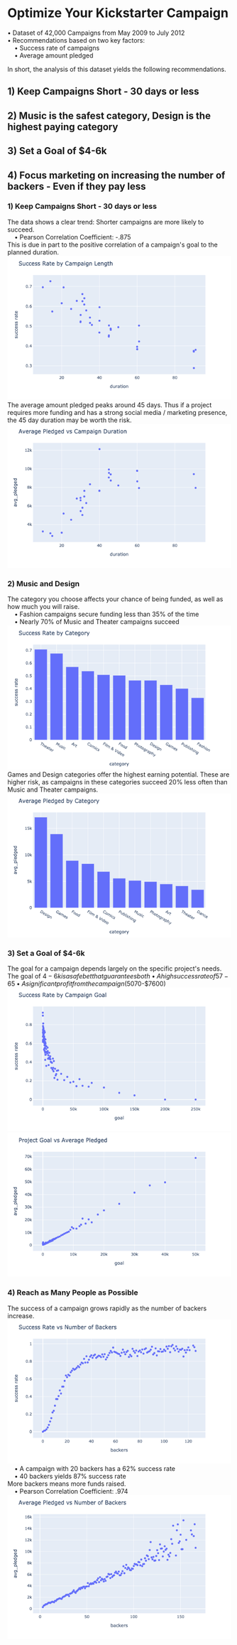 # Optimize Your Kickstarter Campaign

• Dataset of 42,000 Campaigns from May 2009 to July 2012  
• Recommendations based on two key factors:  
    • Success rate of campaigns  
    • Average amount pledged  

In short, the analysis of this dataset yields the following recommendations.
## 1) Keep Campaigns Short - 30 days or less
## 2) Music is the safest category, Design is the highest paying category
## 3) Set a Goal of $4-6k
## 4) Focus marketing on increasing the number of backers - Even if they pay less

### 1) Keep Campaigns Short - 30 days or less
The data shows a clear trend: Shorter campaigns are more likely to succeed.  
    • Pearson Correlation Coefficient: -.875  
This is due in part to the positive correlation of a campaign's goal to the planned duration.  
![Duration Success](/images/success_rate_by_duration.png)  
The average amount pledged peaks around 45 days. Thus if a project requires more funding and has a strong social media / marketing presence, the 45 day duration may be worth the risk.  
![Duration Pledged](/images/avg_pledged_by_duration.png)  

### 2) Music and Design
The category you choose affects your chance of being funded, as well as how much you will raise.  
    • Fashion campaigns secure funding less than 35% of the time  
    • Nearly 70% of Music and Theater campaigns succeed  
![Category Success](/images/success_rate_by_category.png)  
Games and Design categories offer the highest earning potential. These are higher risk, as campaigns in these categories succeed 20% less often than Music and Theater campaigns.  
![Category Success](/images/avg_pledged_by_category.png)  

### 3) Set a Goal of $4-6k
The goal for a campaign depends largely on the specific project's needs.  
The goal of $4-6k is a safe bet that guarantees both  
    • A high success rate of 57-65%  
    • A significant profit from the campaign ($5070-$7600)  
![Category Success](/images/success_rate_by_goal.png)
![Category Success](/images/avg_pledged_by_goal.png)  

### 4) Reach as Many People as Possible
The success of a campaign grows rapidly as the number of backers increase.  
![Category Success](/images/success_rate_by_backers.png)  
    • A campaign with 20 backers has a 62% success rate  
    • 40 backers yields 87% success rate  
More backers means more funds raised.  
    • Pearson Correlation Coefficient: .974  
![Category Success](/images/avg_pledged_by_backers.png)  
